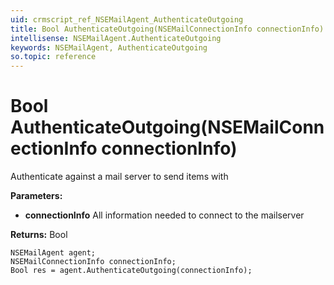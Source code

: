 ```yaml
---
uid: crmscript_ref_NSEMailAgent_AuthenticateOutgoing
title: Bool AuthenticateOutgoing(NSEMailConnectionInfo connectionInfo)
intellisense: NSEMailAgent.AuthenticateOutgoing
keywords: NSEMailAgent, AuthenticateOutgoing
so.topic: reference
---
```


# Bool AuthenticateOutgoing(NSEMailConnectionInfo connectionInfo)

Authenticate against a mail server to send items with

**Parameters:**
 - **connectionInfo** All information needed to connect to the mailserver

**Returns:** Bool

```crmscript
NSEMailAgent agent;
NSEMailConnectionInfo connectionInfo;
Bool res = agent.AuthenticateOutgoing(connectionInfo);
```

